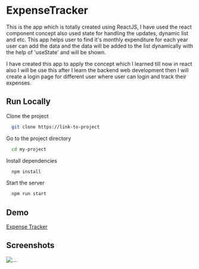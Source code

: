 # ExpenseTracker
This is the app which is totally created using ReactJS, I have used the react component concept also used state for handling the updates, dynamic list and etc. This app helps user to find it's monthly expenditure for each year user can add the data and the data will be added to the list dynamically with the help of 'useState' and will be shown.

I have created this app to apply the concept which I learned till now in react also I will be use this after I learn the backend web development then I will create a login page for different user where user can login and track their expenses.

## Run Locally

Clone the project

```bash
  git clone https://link-to-project
```

Go to the project directory

```bash
  cd my-project
```

Install dependencies

```bash
  npm install
```

Start the server

```bash
  npm run start
```



## Demo

<a href="https://expenseschecker.netlify.app/">Expense Tracker</a>


## Screenshots

<img src="https://drive.google.com/uc?export=view&id=1eRpaZmnzvqwd3pvNBA6X139ESbSTSj15" alt="..."></img>

